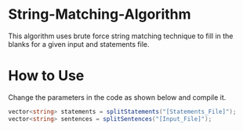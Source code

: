 # String-Matching-Algorithm

This algorithm uses brute force string matching technique to fill in the blanks for a given input and statements file. 

# How to Use 

Change the parameters in the code as shown below and compile it.

```c#
vector<string> statements = splitStatements("[Statements_File]");
vector<string> sentences = splitSentences("[Input_File]");
```
